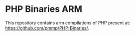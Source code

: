 # PHP Binaries ARM

This repository contains arm compilations of PHP present at: https://github.com/pmmp/PHP-Binaries/.
